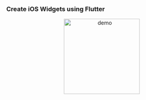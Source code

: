 ### Create iOS Widgets using Flutter

<p align="center">
  <img src="https://raw.githubusercontent.com/78sarmad/wheres_my_widget/main/demo/wheres_my_widget.gif" alt="demo" width="200"/>
</p>
